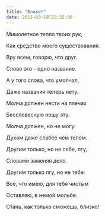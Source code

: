 ```yaml
---
title: "Ближе!"
date: 2011-03-19T23:32:00
---
```


Мимолетное тепло твоих рук,

Как средство моего существования.

Вру всем, говорю, что друг.

Слово это - одно название.



А у того слова, что умолчал,

Даже названия теперь нету.

Молча должен нести на плечах

Бессловесную ношу эту.



Молча должен, но не могу:

Духом даже слабее чем телом.

Другим только, но не себе, лгу,

Словами заменяя дело.



Другим только лгу, но не тебе:

Все, что имею, для тебя чистым

Оставляю, в немой мольбе:

Стань, как только сможешь, близко!

